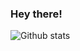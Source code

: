 ### Hey there!

<!--
**devi777/devi777** is a ✨ _special_ ✨ repository because its `README.md` (this file) appears on your GitHub profile.

Currently pursuing B.Tech in CSE, I'm devoted towards Machine Learning and Computer Vision. My work mostly involves applying ML Algorithms and Networks through Tensorflow, scikit-learn.

Have a keen interest in AI and its applications. Exploring NLP and Selenium with Java.  

I have a working level proficiency in full-stack web development with Django, DBMS, graphic designing and basic understanding of Arduino applications. Follow audio editing/production.

Have a intermediate level understanding of Data Structures and Algorithms with C++, 5 starred in Problem Solving (Hackerrank) . 

- 🔭 I’m currently working on ... NLP, Headless Browsing
- 💬 Ask me about ... ML, Computer Vision
- 📫 How to reach me: ... [Email](devansh007kaushik@gmail.com) and [Linkedin](https://www.linkedin.com/in/devansh-kaushik-b5912b174/)
- ⚡ Fun fact: ... 
-->

![Github stats](https://github-readme-stats.vercel.app/api?username=yourGithubUsername)
